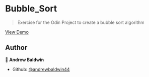 # Bubble_Sort
> Exercise for the Odin Project to create a bubble sort algorithm

[View Demo](https://repl.it/@andrewbaldwin44/BubbleSort)

## Author

👤 **Andrew Baldwin**

- Github: [@andrewbaldwin44](https://github.com/andrewbaldwin44)
